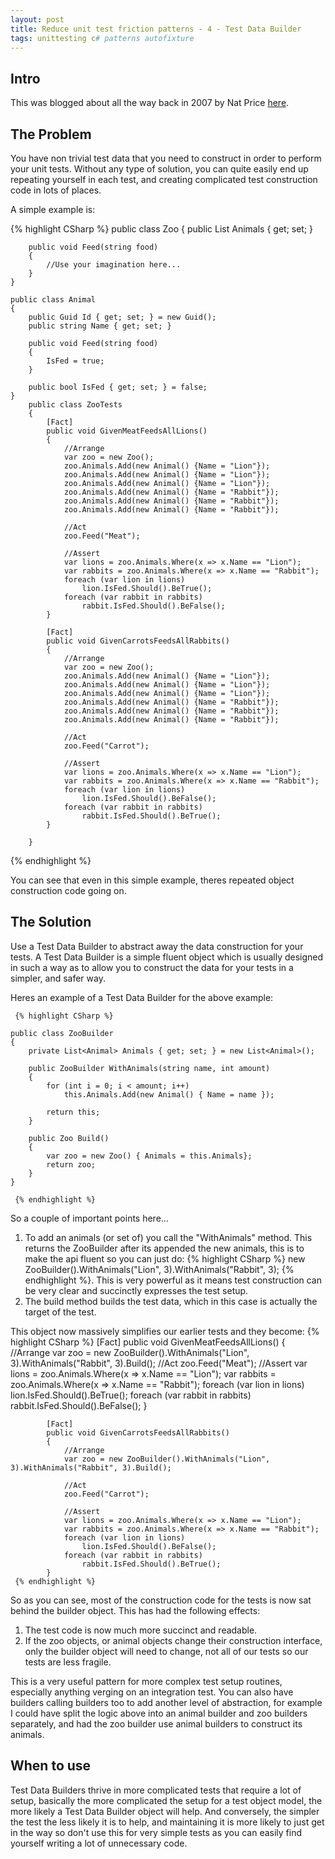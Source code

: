 ```yaml
---
layout: post
title: Reduce unit test friction patterns - 4 - Test Data Builder
tags: unittesting c# patterns autofixture
---
```


## Intro
This was blogged about all the way back in 2007 by Nat Price [here](http://www.natpryce.com/articles/000714.html).

## The Problem
You have non trivial test data that you need to construct in order to perform your unit tests. Without any type of solution, you can quite easily end up repeating yourself in each test, and creating complicated test construction code in lots of places. 

A simple example is: 

   {% highlight CSharp %}
 public class Zoo
    {
        public List<Animal> Animals { get; set; }

        public void Feed(string food)
        {
            //Use your imagination here...
        }
    }

    public class Animal
    {
        public Guid Id { get; set; } = new Guid();
        public string Name { get; set; }

        public void Feed(string food)
        {
            IsFed = true;
        }

        public bool IsFed { get; set; } = false;
    }
        public class ZooTests
        {
            [Fact]
            public void GivenMeatFeedsAllLions()
            {
                //Arrange
                var zoo = new Zoo();
                zoo.Animals.Add(new Animal() {Name = "Lion"});
                zoo.Animals.Add(new Animal() {Name = "Lion"});
                zoo.Animals.Add(new Animal() {Name = "Lion"});
                zoo.Animals.Add(new Animal() {Name = "Rabbit"});
                zoo.Animals.Add(new Animal() {Name = "Rabbit"});
                zoo.Animals.Add(new Animal() {Name = "Rabbit"});

                //Act
                zoo.Feed("Meat");

                //Assert
                var lions = zoo.Animals.Where(x => x.Name == "Lion");
                var rabbits = zoo.Animals.Where(x => x.Name == "Rabbit");
                foreach (var lion in lions)
                    lion.IsFed.Should().BeTrue();
                foreach (var rabbit in rabbits)
                    rabbit.IsFed.Should().BeFalse();
            }

            [Fact]
            public void GivenCarrotsFeedsAllRabbits()
            {
                //Arrange
                var zoo = new Zoo();
                zoo.Animals.Add(new Animal() {Name = "Lion"});
                zoo.Animals.Add(new Animal() {Name = "Lion"});
                zoo.Animals.Add(new Animal() {Name = "Lion"});
                zoo.Animals.Add(new Animal() {Name = "Rabbit"});
                zoo.Animals.Add(new Animal() {Name = "Rabbit"});
                zoo.Animals.Add(new Animal() {Name = "Rabbit"});

                //Act
                zoo.Feed("Carrot");

                //Assert
                var lions = zoo.Animals.Where(x => x.Name == "Lion");
                var rabbits = zoo.Animals.Where(x => x.Name == "Rabbit");
                foreach (var lion in lions)
                    lion.IsFed.Should().BeFalse();
                foreach (var rabbit in rabbits)
                    rabbit.IsFed.Should().BeTrue();
            }

        }
   {% endhighlight %}

You can see that even in this simple example, theres repeated object construction code going on.

## The Solution
Use a Test Data Builder to abstract away the data construction for your tests. A  Test Data Builder is a simple fluent object which is usually designed in such a way as to allow you to construct the data for your tests in a simpler, and safer way.

Heres an example of a Test Data Builder for the above example:

     {% highlight CSharp %}
    
    public class ZooBuilder
    {
        private List<Animal> Animals { get; set; } = new List<Animal>();

        public ZooBuilder WithAnimals(string name, int amount)
        {
            for (int i = 0; i < amount; i++)
                this.Animals.Add(new Animal() { Name = name });

            return this;
        }

        public Zoo Build()
        {
            var zoo = new Zoo() { Animals = this.Animals};
            return zoo;
        }
    }

     {% endhighlight %}

So a couple of important points here... 

1. To add an animals (or set of) you call the "WithAnimals" method. This returns the ZooBuilder after its appended the new animals, this is to make the api fluent so you can just do:    {% highlight CSharp %}  new ZooBuilder().WithAnimals("Lion", 3).WithAnimals("Rabbit", 3);    {% endhighlight %}. This is very powerful as it means test construction can be very clear and succinctly expresses the test setup.
2. The build method builds the test data, which in this case is actually the target of the test.

This object now massively simplifies our earlier tests and they become:
     {% highlight CSharp %}
            [Fact]
            public void GivenMeatFeedsAllLions()
            {
                //Arrange
                var zoo = new ZooBuilder().WithAnimals("Lion", 3).WithAnimals("Rabbit", 3).Build();
                //Act
                zoo.Feed("Meat");
                //Assert
                var lions = zoo.Animals.Where(x => x.Name == "Lion");
                var rabbits = zoo.Animals.Where(x => x.Name == "Rabbit");
                foreach (var lion in lions)
                    lion.IsFed.Should().BeTrue();
                foreach (var rabbit in rabbits)
                    rabbit.IsFed.Should().BeFalse();
            }

            [Fact]
            public void GivenCarrotsFeedsAllRabbits()
            {
                //Arrange
                var zoo = new ZooBuilder().WithAnimals("Lion", 3).WithAnimals("Rabbit", 3).Build();

                //Act
                zoo.Feed("Carrot");

                //Assert
                var lions = zoo.Animals.Where(x => x.Name == "Lion");
                var rabbits = zoo.Animals.Where(x => x.Name == "Rabbit");
                foreach (var lion in lions)
                    lion.IsFed.Should().BeFalse();
                foreach (var rabbit in rabbits)
                    rabbit.IsFed.Should().BeTrue();
            }
     {% endhighlight %}

So as you can see, most of the construction code for the tests is now sat behind the builder object. This has had the following effects:
1. The test code is now much more succinct and readable.
2. If the zoo objects, or animal objects change their construction interface, only the builder object will need to change, not all of our tests so our tests are less fragile.

This is a very useful pattern for more complex test setup routines, especially anything verging on an integration test. You can also have builders calling builders too to add another level of abstraction, for example I could have split the logic above into an animal builder and zoo builders separately, and had the zoo builder use animal builders to construct its animals.

## When to use
Test Data Builders thrive in more complicated tests that require a lot of setup, basically the more complicated the setup for a test object model, the more likely a Test Data Builder object will help. And conversely, the simpler the test the less likely it is to help, and maintaining it is more likely to just get in the way so don't use this for very simple tests as you can easily find yourself writing a lot of unnecessary code.
